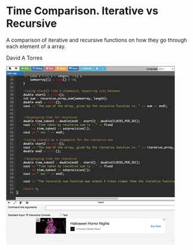# Time Comparison. Iterative vs Recursive

A comparison of iterative and recursive functions on how they go through each element of a array.

David A Torres

![](https://github.com/DavidaTorres1/Recursive-Vs-Iterative/blob/main/giphy.gif)
